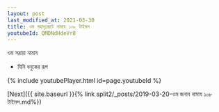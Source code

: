 ```yaml
---
layout: post
last_modified_at: 2021-03-30
title: ওম মহাদৃঢ়রূটে নামায ১০৮ টাইমস
youtubeId: QMDNdHdeVr8
---
```

 
 
ওম  সরায়া  নামায  
 
 -  যিনি ধনুকের রূপ 
 
  
 
  
 
 
 
 
 
 


{% include youtubePlayer.html id=page.youtubeId %}
 
[Next]({{ site.baseurl }}{% link  split2/_posts/2019-03-20-ওম জনাব নামায ১০৮ টাইমস.md%})
 
